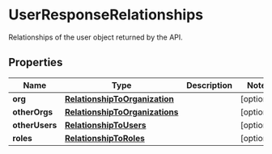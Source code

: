 # UserResponseRelationships

Relationships of the user object returned by the API.

## Properties

| Name           | Type                                                              | Description | Notes      |
| -------------- | ----------------------------------------------------------------- | ----------- | ---------- |
| **org**        | [**RelationshipToOrganization**](RelationshipToOrganization.md)   |             | [optional] |
| **otherOrgs**  | [**RelationshipToOrganizations**](RelationshipToOrganizations.md) |             | [optional] |
| **otherUsers** | [**RelationshipToUsers**](RelationshipToUsers.md)                 |             | [optional] |
| **roles**      | [**RelationshipToRoles**](RelationshipToRoles.md)                 |             | [optional] |
